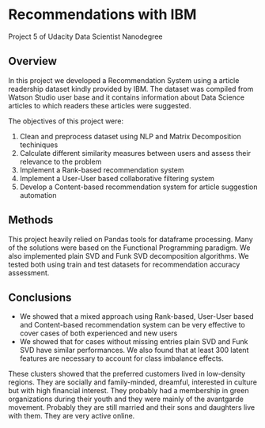 # Recommendations with IBM

Project 5 of Udacity Data Scientist Nanodegree

## Overview

In this project we developed a Recommendation System using
a article readership dataset kindly provided by IBM. The
dataset was compiled from Watson Studio user base 
and it contains information about Data Science articles to
which readers these articles were suggested. 

The objectives of this project were: 

1. Clean and preprocess dataset using NLP and Matrix
Decomposition techiniques
2. Calculate different similarity measures between users 
and assess their relevance to the problem
3. Implement a Rank-based recommendation system
4. Implement a User-User based collaborative filtering system
5. Develop a Content-based recommendation system for article suggestion automation

## Methods

This project heavily relied on Pandas tools for dataframe
processing. Many of the solutions were based on the
Functional Programming paradigm. We also implemented 
plain SVD and Funk SVD decomposition algorithms. We tested
both using train and test datasets for recommendation
accuracy assessment.

## Conclusions

- We showed that a mixed approach using Rank-based,
User-User based and Content-based recommendation system
can be very effective to cover cases of both experienced
and new users
- We showed that for cases without missing entries
plain SVD and Funk SVD have similar performances. We
also found that at least 300 latent features are necessary
to account for class imbalance effects.

These clusters showed that the preferred customers lived in low-density regions. They are socially and family-minded, 
dreamful, interested in culture but with high financial interest. They probably had a membership in green organizations
during their youth and they were mainly of the avantgarde movement. Probably they are still married and their sons and
daughters live with them. They are very active online.
